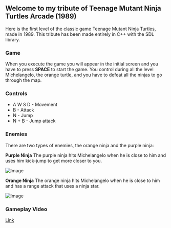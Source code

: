 ## Welcome to my tribute of Teenage Mutant Ninja Turtles Arcade (1989)

Here is the first level of the classic game Teenage Mutant Ninja Turtles, made in 1989. This tribute has been made entirely in C++ with the SDL library. 

### Game

When you execute the game you will appear in the initial screen and you have to press **SPACE** to start the game. You control during all the level Michelangelo, the orange turtle, and you have to defeat all the ninjas to go through the map.

### Controls

 * A W S D - Movement
 * B - Attack
 * N - Jump
 * N + B - Jump attack


### Enemies

There are two types of enemies, the orange ninja and the purple ninja:

**Purple Ninja**
The purple ninja hits Michelangelo when he is close to him and uses him kick-jump to get more closer to you. 

 ![Image](https://i.gyazo.com/4e7b4995ac89fcaff53fdebbece6a118.png)

**Orange Ninja**
The orange ninja hits Michelangelo when he is close to him and has a range attack that uses a ninja star. 

 ![Image](https://i.gyazo.com/971e3ddfc62eca3b5e22cb6ffad96ed7.png)


### Gameplay Video
[Link](https://youtu.be/jfqF7SWRPpA) 




